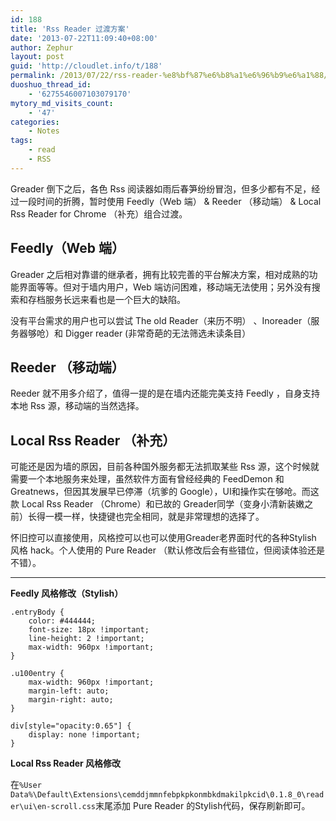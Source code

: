 ```yaml
---
id: 188
title: 'Rss Reader 过渡方案'
date: '2013-07-22T11:09:40+08:00'
author: Zephur
layout: post
guid: 'http://cloudlet.info/t/188'
permalink: /2013/07/22/rss-reader-%e8%bf%87%e6%b8%a1%e6%96%b9%e6%a1%88/
duoshuo_thread_id:
    - '6275546007103079170'
mytory_md_visits_count:
    - '47'
categories:
    - Notes
tags:
    - read
    - RSS
---
```


Greader 倒下之后，各色 Rss 阅读器如雨后春笋纷纷冒泡，但多少都有不足，经过一段时间的折腾，暂时使用 Feedly（Web 端） &amp; Reeder （移动端） &amp; Local Rss Reader for Chrome （补充）组合过渡。

<!-- more -->

## Feedly（Web 端）

Greader 之后相对靠谱的继承者，拥有比较完善的平台解决方案，相对成熟的功能界面等等。但对于墙内用户，Web 端访问困难，移动端无法使用；另外没有搜索和存档服务长远来看也是一个巨大的缺陷。

没有平台需求的用户也可以尝试 The old Reader（来历不明） 、Inoreader（服务器够呛）和 Digger reader (非常奇葩的无法筛选未读条目）

## Reeder （移动端）

Reeder 就不用多介绍了，值得一提的是在墙内还能完美支持 Feedly ，自身支持本地 Rss 源，移动端的当然选择。

## Local Rss Reader （补充）

可能还是因为墙的原因，目前各种国外服务都无法抓取某些 Rss 源，这个时候就需要一个本地服务来处理，虽然软件方面有曾经经典的 FeedDemon 和 Greatnews，但因其发展早已停滞（坑爹的 Google），UI和操作实在够呛。而这款 Local Rss Reader （Chrome）和已故的 Greader同学（变身小清新装嫩之前）长得一模一样，快捷键也完全相同，就是非常理想的选择了。

怀旧控可以直接使用，风格控可以也可以使用Greader老界面时代的各种Stylish 风格 hack。个人使用的 Pure Reader （默认修改后会有些错位，但阅读体验还是不错）。

- - - - - -

**Feedly 风格修改（Stylish）**

```
.entryBody {
    color: #444444;
    font-size: 18px !important;
    line-height: 2 !important;
    max-width: 960px !important;
}

.u100entry {
    max-width: 960px !important;
    margin-left: auto;
    margin-right: auto;
}

div[style="opacity:0.65"] {
    display: none !important;
}

```

**Local Rss Reader 风格修改**

在`%User Data%\Default\Extensions\cemddjmmnfebpkpkonmbkdmakilpkcid\0.1.8_0\reader\ui\en-scroll.css`末尾添加 Pure Reader 的Stylish代码，保存刷新即可。